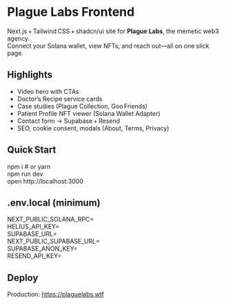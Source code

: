 # Plague Labs Frontend

Next.js + Tailwind CSS + shadcn/ui site for **Plague Labs**, the memetic web3 agency.  
Connect your Solana wallet, view NFTs, and reach out—all on one slick page.

## Highlights
- Video hero with CTAs  
- Doctor’s Recipe service cards  
- Case studies (Plague Collection, Goo Friends)  
- Patient Profile NFT viewer (Solana Wallet Adapter)  
- Contact form → Supabase + Resend  
- SEO, cookie consent, modals (About, Terms, Privacy)

## Quick Start
npm i  # or yarn  
npm run dev  
open http://localhost:3000  

## .env.local (minimum)
NEXT_PUBLIC_SOLANA_RPC=  
HELIUS_API_KEY=  
SUPABASE_URL=  
NEXT_PUBLIC_SUPABASE_URL=  
SUPABASE_ANON_KEY=  
RESEND_API_KEY=  

## Deploy
Production: https://plaguelabs.wtf
